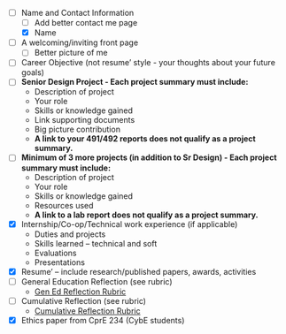 - [ ] Name and Contact Information
  - [ ] Add better contact me page
  - [x] Name
- [ ] A welcoming/inviting front page
  - [ ] Better picture of me
- [ ] Career Objective (not resume’ style - your thoughts about your future goals)
- [ ] **Senior Design Project - Each project summary must include:**
  - Description of project
  - Your role
  - Skills or knowledge gained
  - Link supporting documents
  - Big picture contribution
  - **A link to your 491/492 reports does not qualify as a project summary.**
- [ ] **Minimum of 3 more projects (in addition to Sr Design) - Each project summary must include:**
  - Description of project
  - Your role
  - Skills or knowledge gained
  - Resources used
  - **A link to a lab report does not qualify as a project summary.**
- [x] Internship/Co-op/Technical work experience (if applicable)
  - Duties and projects
  - Skills learned – technical and soft
  - Evaluations
  - Presentations
- [x] Resume’ – include research/published papers, awards, activities
- [ ] General Education Reflection (see rubric)
  - [Gen Ed Reflection Rubric](https://canvas.iastate.edu/courses/102767/files/23745783?module_item_id=5639601)
- [ ] Cumulative Reflection (see rubric)
  - [Cumulative Reflection Rubric](https://canvas.iastate.edu/courses/102767/files/23745693?module_item_id=5639598)
- [x] Ethics paper from CprE 234 (CybE students)
